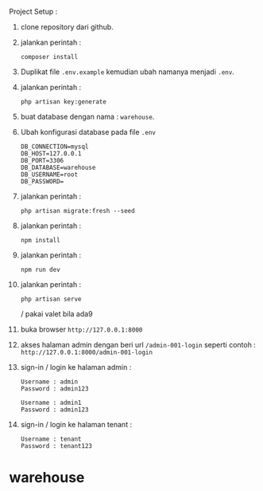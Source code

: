 Project Setup :

1. clone repository dari github.

2. jalankan perintah :

    ```
    composer install
    ```

3. Duplikat file `.env.example` kemudian ubah namanya menjadi `.env`.

4. jalankan perintah :

    ```
    php artisan key:generate
    ```

5. buat database dengan nama : `warehouse`.

6. Ubah konfigurasi database pada file `.env`
    ```
    DB_CONNECTION=mysql
    DB_HOST=127.0.0.1
    DB_PORT=3306
    DB_DATABASE=warehouse
    DB_USERNAME=root
    DB_PASSWORD=
    ```
7. jalankan perintah :
    ```
    php artisan migrate:fresh --seed
    ```
8. jalankan perintah :
    ```
    npm install
    ```
9. jalankan perintah :
    ```
    npm run dev
    ```
10. jalankan perintah :

    ```
    php artisan serve
    ```

    / pakai valet bila ada9

11. buka browser `http://127.0.0.1:8000`

12. akses halaman admin dengan beri url `/admin-001-login` seperti contoh : `http://127.0.0.1:8000/admin-001-login`

13. sign-in / login ke halaman admin :

    ```
    Username : admin
    Password : admin123

    Username : admin1
    Password : admin123
    ```
14. sign-in / login ke halaman tenant :

    ```
    Username : tenant
    Password : tenant123
    ```

# warehouse